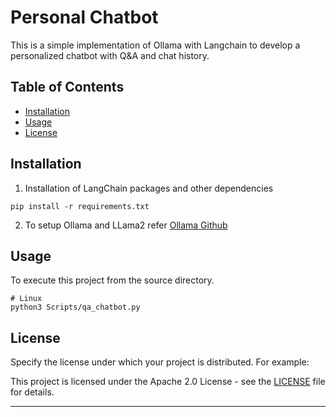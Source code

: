 # Personal Chatbot

This is a simple implementation of Ollama with Langchain to develop a personalized chatbot with Q&A and chat history.

## Table of Contents

- [Installation](#installation)
- [Usage](#usage)
- [License](#license)

## Installation
1. Installation of LangChain packages and other dependencies
```
pip install -r requirements.txt
```
2. To setup Ollama and LLama2 refer [Ollama Github](https://github.com/ollama/ollama)

## Usage

To execute this project from the source directory.

```
# Linux
python3 Scripts/qa_chatbot.py
```

## License

Specify the license under which your project is distributed. For example:

This project is licensed under the Apache 2.0 License - see the [LICENSE](LICENSE) file for details.

---